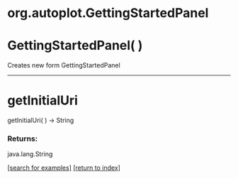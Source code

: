 # org.autoplot.GettingStartedPanel



# GettingStartedPanel( )
Creates new form GettingStartedPanel

***
<a name="getInitialUri"></a>
# getInitialUri
getInitialUri(  ) &rarr; String



### Returns:
java.lang.String


<a href="https://github.com/autoplot/dev/search?q=getInitialUri&unscoped_q=getInitialUri">[search for examples]</a>
<a href="https://github.com/autoplot/documentation/blob/master/javadoc/index-all.md">[return to index]</a>

